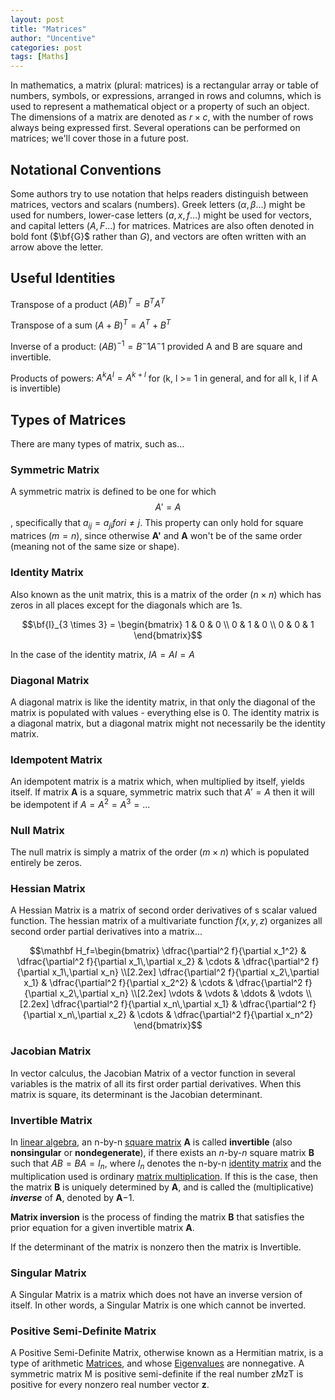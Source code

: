```yaml
---
layout: post
title: "Matrices"
author: "Uncentive"
categories: post
tags: [Maths]
---
```


In mathematics, a matrix (plural: matrices) is a rectangular array or table of numbers, symbols, or expressions, arranged in rows and columns, which is used to represent a mathematical object or a property of such an object. The dimensions of a matrix are denoted as $r \times c$, with the number of rows always being expressed first. Several operations can be performed on matrices; we'll cover those in a future post.

## Notational Conventions
Some authors try to use notation that helps readers distinguish between matrices, vectors and scalars (numbers). Greek letters ($\alpha, \beta$...) might be used for numbers, lower-case letters ($a, x, f$...) might be used for vectors, and capital letters ($A, F$...) for matrices. Matrices are also often denoted in bold font ($\bf{G}$ rather than $G$), and vectors are often written with an arrow above the letter.

## Useful Identities
Transpose of a product $(AB)^T = B^T A^T$

Transpose of a sum $(A+B)^T = A^T + B^T$

Inverse of a product: $(AB)^{-1} = B^-1 A^-1$ provided A and B are square and invertible.

Products of powers: $A^kA^l = A^{k+l}$ for (k, l >= 1 in general, and for all k, l if A is invertible)

## Types of Matrices
There are many types of matrix, such as...

### Symmetric Matrix
A symmetric matrix is defined to be one for which $$A' = A$$, specifically that $a_{ij} = a_{ji} for i \neq j$. This property can only hold for square matrices $(m = n)$, since otherwise **A'** and **A** won't be of the same order (meaning not of the same size or shape).

### Identity Matrix
Also known as the unit matrix, this is a matrix of the order $(n \times n)$ which has zeros in all places except for the diagonals which are 1s.

$$\bf{I}_{3 \times 3} = \begin{bmatrix}
1 & 0 & 0 \\
0 & 1 & 0 \\
0 & 0 & 1
\end{bmatrix}$$

In the case of the identity matrix, $IA = AI = A$

### Diagonal Matrix
A diagonal matrix is like the identity matrix, in that only the diagonal of the matrix is populated with values - everything else is 0. The identity matrix is a diagonal matrix, but a diagonal matrix might not necessarily be the identity matrix.

### Idempotent Matrix
An idempotent matrix is a matrix which, when multiplied by itself, yields itself. If matrix **A** is a square, symmetric matrix such that $A' = A$ then it will be idempotent if $A = A^2 = A^3 = ...$

### Null Matrix
The null matrix is simply a matrix of the order $(m \times n)$ which is populated entirely be zeros.

### Hessian Matrix
A Hessian Matrix is a matrix of second order derivatives of s scalar valued function. The hessian matrix of a multivariate function $f(x,y,z)$ organizes all second order partial derivatives into a matrix...

$$\mathbf H_f=\begin{bmatrix}
  \dfrac{\partial^2 f}{\partial x_1^2} & \dfrac{\partial^2 f}{\partial x_1\,\partial x_2} & \cdots & \dfrac{\partial^2 f}{\partial x_1\,\partial x_n} \\[2.2ex]
  \dfrac{\partial^2 f}{\partial x_2\,\partial x_1} & \dfrac{\partial^2 f}{\partial x_2^2} & \cdots & \dfrac{\partial^2 f}{\partial x_2\,\partial x_n} \\[2.2ex]
  \vdots & \vdots & \ddots & \vdots \\[2.2ex]
  \dfrac{\partial^2 f}{\partial x_n\,\partial x_1} & \dfrac{\partial^2 f}{\partial x_n\,\partial x_2} & \cdots & \dfrac{\partial^2 f}{\partial x_n^2}
\end{bmatrix}$$

### Jacobian Matrix
In vector calculus, the Jacobian Matrix of a vector function in several variables is the matrix of all its first order partial derivatives. When this matrix is square, its determinant is the Jacobian determinant.

### Invertible Matrix
In [linear algebra](https://en.wikipedia.org/wiki/Linear_algebra "Linear algebra"), an n-by-n [square matrix](https://en.wikipedia.org/wiki/Square_matrix "Square matrix") **A** is called **invertible** (also **nonsingular** or **nondegenerate**), if there exists an _n_-by-_n_ square matrix **B** such that $AB = BA = I_n$, where $I_n$ denotes the n-by-n  [identity matrix](https://en.wikipedia.org/wiki/Identity_matrix "Identity matrix") and the multiplication used is ordinary [matrix multiplication](https://en.wikipedia.org/wiki/Matrix_multiplication). If this is the case, then the matrix **B** is uniquely determined by **A**, and is called the (multiplicative) _**inverse**_ of **A**, denoted by **A**−1.

**Matrix inversion** is the process of finding the matrix **B** that satisfies the prior equation for a given invertible matrix **A**.

If the determinant of the matrix is nonzero then the matrix is Invertible.

### Singular Matrix
A Singular Matrix is a matrix which does not have an inverse version of itself. In other words, a Singular Matrix is one which cannot be inverted.

### Positive Semi-Definite Matrix
A Positive Semi-Definite Matrix, otherwise known as a Hermitian matrix, is a type of arithmetic [Matrices](app://obsidian.md/Matrices), and whose [Eigenvalues](app://obsidian.md/Eigenvalues) are nonnegative. A symmetric matrix M is positive semi-definite if the real number zMzT is positive for every nonzero real number vector **z**.
